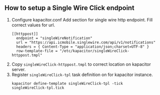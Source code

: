## How to setup a Single Wire Click endpoint

1. Configure kapacitor.conf
    Add section for single wire http endpoint. Fill correct values for url.
    ```
    [[httppost]]
      endpoint = "singleWireNotification"
      url = "https://api.icmobile.singlewire.com/api/v1/notifications"
      headers = { Content-Type = "application/json;charset=UTF-8" }
      row-template-file = "/etc/kapacitor/singleWireClick-httppost.tmpl"
    ```
2. Copy ``singleWireClick-httppost.tmpl`` to correct location on kapacitor server.
3. Register ``singleWireClick-tpl`` task definition on for kapacitor instance.
    ```
    kapacitor define-template singleWireClick-tpl -tick singleWireClick-tpl.tick
    ``` 